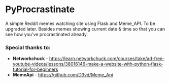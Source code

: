 # PyProcrastinate
A simple Reddit memes watching site using Flask and Meme_API. To be upgraded later. Besides memes showing current date & time so that you can see how you've procrastinated already.

### Special thanks to: ###
- **Networkchuck** - https://learn.networkchuck.com/courses/take/ad-free-youtube-videos/lessons/38016146-make-a-website-with-python-flask-tutorial-for-beginners
- **MemeApi** - https://github.com/D3vd/Meme_Api